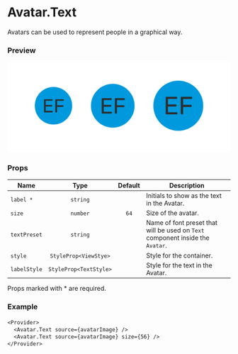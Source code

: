# Avatar.Text

Avatars can be used to represent people in a graphical way.

### Preview

![avatar_text_preview](../assets/avatar_text_preview.png)

### Props

| Name         |          Type          | Default | Description                                                                    |
| ------------ | :--------------------: | :-----: | ------------------------------------------------------------------------------ |
| `label *`    |        `string`        |         | Initials to show as the text in the Avatar.                                    |
| `size`       |        `number`        |  `64`   | Size of the avatar.                                                            |
| `textPreset` |        `string`        |         | Name of font preset that will be used on `Text` component inside the `Avatar`. |
| `style`      | `StyleProp<ViewStye>`  |         | Style for the container.                                                       |
| `labelStyle` | `StyleProp<TextStyle>` |         | Style for the text in the Avatar.                                              |

Props marked with \* are required.

### Example

```tsx
<Provider>
  <Avatar.Text source={avatarImage} />
  <Avatar.Text source={avatarImage} size={56} />
</Provider>
```

